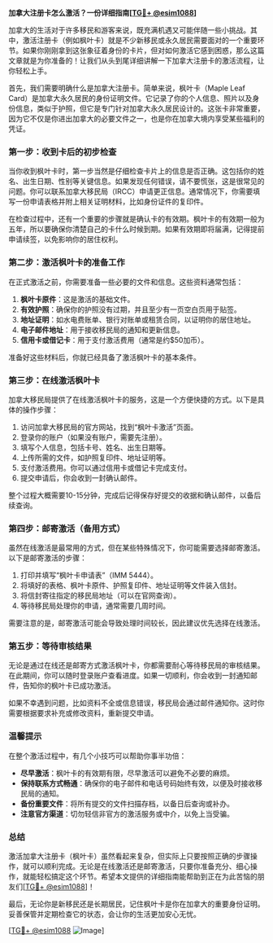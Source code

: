 **加拿大注册卡怎么激活？一份详细指南[[TG💪+ @esim1088](https://t.me/s/esim1088)]**

加拿大的生活对于许多移民和游客来说，既充满机遇又可能伴随一些小挑战。其中，激活注册卡（例如枫叶卡）就是不少新移民或永久居民需要面对的一个重要环节。如果你刚刚拿到这张象征着身份的卡片，但对如何激活它感到困惑，那么这篇文章就是为你准备的！让我们从头到尾详细讲解一下加拿大注册卡的激活流程，让你轻松上手。

首先，我们需要明确什么是加拿大注册卡。简单来说，枫叶卡（Maple Leaf Card）是加拿大永久居民的身份证明文件。它记录了你的个人信息、照片以及身份信息，类似于护照，但它是专门针对加拿大永久居民设计的。这张卡非常重要，因为它不仅是你进出加拿大的必要文件之一，也是你在加拿大境内享受某些福利的凭证。

### 第一步：收到卡后的初步检查

当你收到枫叶卡时，第一步当然是仔细检查卡片上的信息是否正确。这包括你的姓名、出生日期、性别等关键信息。如果发现任何错误，请不要慌张，这是很常见的问题。你可以联系加拿大移民局（IRCC）申请更正信息。通常情况下，你需要填写一份申请表格并附上相关证明材料，比如身份证件的复印件。

在检查过程中，还有一个重要的步骤就是确认卡的有效期。枫叶卡的有效期一般为五年，所以要确保你清楚自己的卡什么时候到期。如果有效期即将届满，记得提前申请续签，以免影响你的居住权利。

### 第二步：激活枫叶卡的准备工作

在正式激活之前，你需要准备一些必要的文件和信息。这些资料通常包括：

1. **枫叶卡原件**：这是激活的基础文件。
2. **有效护照**：确保你的护照没有过期，并且至少有一页空白页用于贴签。
3. **地址证明**：如水电费账单、银行对账单或租赁合同，以证明你的居住地址。
4. **电子邮件地址**：用于接收移民局的通知和更新信息。
5. **信用卡或借记卡**：用于支付激活费用（通常是约$50加币）。

准备好这些材料后，你就已经具备了激活枫叶卡的基本条件。

### 第三步：在线激活枫叶卡

加拿大移民局提供了在线激活枫叶卡的服务，这是一个方便快捷的方式。以下是具体的操作步骤：

1. 访问加拿大移民局的官方网站，找到“枫叶卡激活”页面。
2. 登录你的账户（如果没有账户，需要先注册）。
3. 填写个人信息，包括卡号、姓名、出生日期等。
4. 上传所需的文件，如护照复印件、地址证明等。
5. 支付激活费用。你可以通过信用卡或借记卡完成支付。
6. 提交申请后，你会收到一封确认邮件。

整个过程大概需要10-15分钟，完成后记得保存好提交的收据和确认邮件，以备后续查询。

### 第四步：邮寄激活（备用方式）

虽然在线激活是最常用的方式，但在某些特殊情况下，你可能需要选择邮寄激活。以下是邮寄激活的步骤：

1. 打印并填写“枫叶卡申请表”（IMM 5444）。
2. 将填好的表格、枫叶卡原件、护照复印件、地址证明等文件装入信封。
3. 将信封寄往指定的移民局地址（可以在官网查询）。
4. 等待移民局处理你的申请，通常需要几周时间。

需要注意的是，邮寄激活可能会导致处理时间较长，因此建议优先选择在线激活。

### 第五步：等待审核结果

无论是通过在线还是邮寄方式激活枫叶卡，你都需要耐心等待移民局的审核结果。在此期间，你可以随时登录账户查看进度。如果一切顺利，你会收到一封通知邮件，告知你的枫叶卡已成功激活。

如果不幸遇到问题，比如资料不全或信息错误，移民局会通过邮件通知你。这时你需要根据要求补充或修改资料，重新提交申请。

### 温馨提示

在整个激活过程中，有几个小技巧可以帮助你事半功倍：

- **尽早激活**：枫叶卡的有效期有限，尽早激活可以避免不必要的麻烦。
- **保持联系方式畅通**：确保你的电子邮件和电话号码始终有效，以便及时接收移民局的通知。
- **备份重要文件**：将所有提交的文件扫描存档，以备日后查询或补办。
- **注意官方渠道**：切勿轻信非官方的激活服务或中介，以免上当受骗。

### 总结

激活加拿大注册卡（枫叶卡）虽然看起来复杂，但实际上只要按照正确的步骤操作，就可以顺利完成。无论是在线激活还是邮寄激活，只要你准备充分、细心操作，就能轻松搞定这个环节。希望本文提供的详细指南能帮助到正在为此苦恼的朋友们[[TG💪+ @esim1088](https://t.me/s/esim1088)]！

最后，无论你是新移民还是长期居民，记住枫叶卡是你在加拿大的重要身份证明。妥善保管并定期检查它的状态，会让你的生活更加安心无忧。

[[TG💪+ @esim1088](https://t.me/s/esim1088) ![Image](https://i.postimg.cc/4NQfJmqS/Snipaste-2025-05-13-00-14-12.png)]